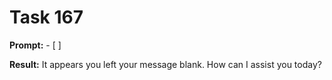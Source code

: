 # Task 167

**Prompt:** - [ ]

**Result:**
It appears you left your message blank. How can I assist you today?
